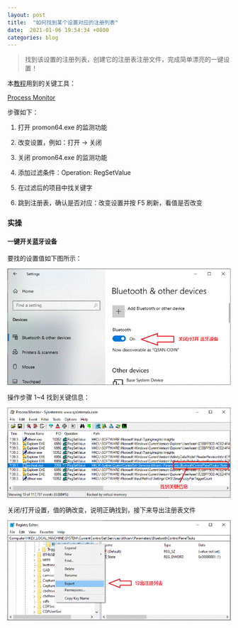 ```yaml
---
layout: post
title:  "如何找到某个设置对应的注册列表"
date:  2021-01-06 19:54:34 +0800  
categories: blog
---
```


> 找到该设置的注册列表，创建它的注册表注册文件，完成简单漂亮的一键设置！

本[教程](https://www.howtogeek.com/school/sysinternals-pro/lesson5/)用到的关键工具：

[Process Monitor](https://docs.microsoft.com/en-us/sysinternals/downloads/procmon)

步骤如下：

1. 打开 promon64.exe 的监测功能

2. 改变设置，例如：打开 -> 关闭 

3. 关闭 promon64.exe 的监测功能 

4. 添加过滤条件：Operation: RegSetValue 

5. 在过滤后的项目中找关键字

6. 跳到注册表，确认是否对应：改变设置并按 F5 刷新，看值是否改变

### 实操
#### 一键开关蓝牙设备
要找的设置值如下图所示：

![setting](/assets/img/2021-01-06-find-registry-hacks/setting.gif)

操作步骤 1~4 找到关键信息：

![promon](/assets/img/2021-01-06-find-registry-hacks/promon.gif)

关闭/打开设置，值的确改变，说明正确找到，接下来导出注册表文件

![regedit](/assets/img/2021-01-06-find-registry-hacks/regedit.gif)